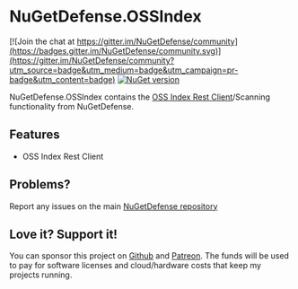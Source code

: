 # NuGetDefense.OSSIndex

[![Join the chat at https://gitter.im/NuGetDefense/community](https://badges.gitter.im/NuGetDefense/community.svg)](https://gitter.im/NuGetDefense/community?utm_source=badge&utm_medium=badge&utm_campaign=pr-badge&utm_content=badge)  [![NuGet version](https://badge.fury.io/nu/NuGetDefense.OSSIndex.svg)](https://badge.fury.io/nu/NuGetDefense.OSSIndex)

NuGetDefense.OSSIndex contains the [OSS Index Rest Client](https://ossindex.sonatype.org/doc/rest)/Scanning functionality from NuGetDefense.
  
## Features  
* OSS Index Rest Client

## Problems?
Report any issues on the main [NuGetDefense repository](https://github.com/digitalcoyote/NuGetDefense.git)
    
## Love it? Support it!
You can sponsor this project on [Github](https://github.com/sponsors/digitalcoyote) and [Patreon](https://www.patreon.com/codingcoyote). The funds will be used to pay for software licenses and cloud/hardware costs that keep my projects running.
